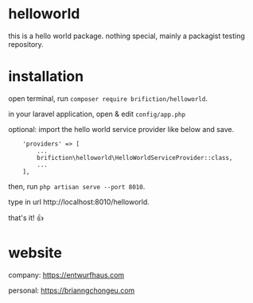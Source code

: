 # helloworld
this is a hello world package. nothing special, mainly a packagist testing repository.

# installation
open terminal, run `composer require brifiction/helloworld`.

in your laravel application, open & edit `config/app.php`

optional: import the hello world service provider like below and save.

````
    'providers' => [
        ...
        brifiction\helloworld\HelloWorldServiceProvider::class,
        ...
    ],
````

then, run `php artisan serve --port 8010`.

type in url http://localhost:8010/helloworld.

that's it! :thumbsup:

# website
company: https://entwurfhaus.com

personal: https://brianngchongeu.com
